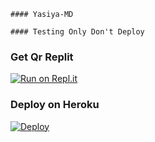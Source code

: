 ```
#### Yasiya-MD

#### Testing Only Don't Deploy

```

### Get Qr Replit

[![Run on Repl.it](https://repl.it/badge/github/quiec/whatsasena)](https://replit.com/@Yasiya/JesiQueen-MD?v=1)

### Deploy on Heroku
[![Deploy](https://www.herokucdn.com/deploy/button.svg)](https://heroku.com/deploy?template=https://github.com/Sl-Yasia/Yasiya-MD)
